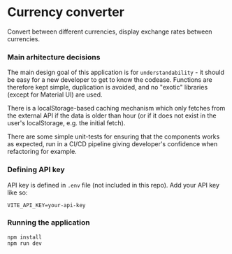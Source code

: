 # Currency converter

Convert between different currencies, display exchange rates between currencies.

### Main arhitecture decisions

The main design goal of this application is for `understandability` - it should be easy for a new developer to get to know the codease. Functions are therefore kept simple, duplication is avoided, and no "exotic" libraries (except for Material UI) are used.

There is a localStorage-based caching mechanism which only fetches from the external API if the data is older than hour (or if it does not exist in the user's localStorage, e.g. the initial fetch).

There are some simple unit-tests for ensuring that the components works as expected, run in a CI/CD pipeline giving developer's confidence when refactoring for example.

### Defining API key

API key is defined in `.env` file (not included in this repo). Add your API key like so:

```
VITE_API_KEY=your-api-key
```

### Running the application

```
npm install
npm run dev
```
